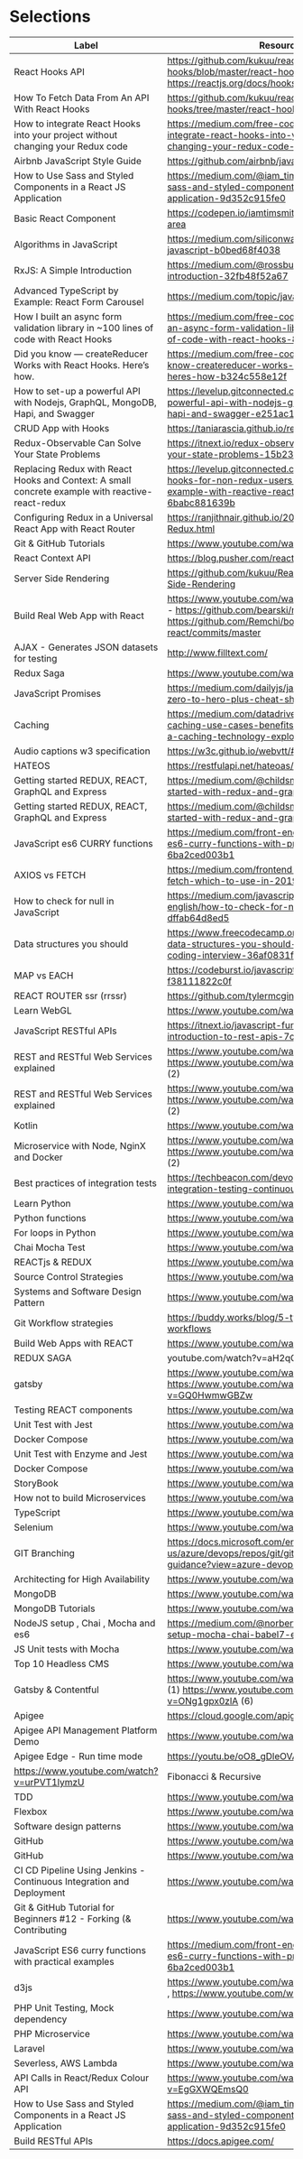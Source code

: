 
# Selections

| Label | Resource |
| --- | --- |
| React Hooks API | https://github.com/kukuu/react-hooks/blob/master/react-hooks-api/notes.md https://reactjs.org/docs/hooks-overview.html |
| How To Fetch Data From An API With React Hooks |  https://github.com/kukuu/react-hooks/tree/master/react-hooks-api |
| How to integrate React Hooks into your project without changing your Redux code | https://medium.com/free-code-camp/how-to-integrate-react-hooks-into-your-project-without-changing-your-redux-code-974e6f70f0b0 |
| Airbnb JavaScript Style Guide | https://github.com/airbnb/javascript |
| How to Use Sass and Styled Components in a React JS Application | https://medium.com/@iam_timsmith/how-to-use-sass-and-styled-components-in-a-react-js-application-9d352c915fe0 |
| Basic React Component  | https://codepen.io/iamtimsmith/pen/xaRydm/#code-area |
| Algorithms in JavaScript  | https://medium.com/siliconwat/algorithms-in-javascript-b0bed68f4038 |
| RxJS: A Simple Introduction  | https://medium.com/@rossbulat/rxjs-a-simple-introduction-32fb48f52a67 |
| Advanced TypeScript by Example: React Form Carousel  | https://medium.com/topic/javascript |
| How I built an async form validation library in ~100 lines of code with React Hooks  | https://medium.com/free-code-camp/how-i-built-an-async-form-validation-library-in-100-lines-of-code-with-react-hooks-81dbff6c4a04 |
| Did you know — createReducer Works with React Hooks. Here’s how.  | https://medium.com/free-code-camp/did-you-know-createreducer-works-with-react-hooks-heres-how-b324c558e12f |
| How to set-up a powerful API with Nodejs, GraphQL, MongoDB, Hapi, and Swagger  | https://levelup.gitconnected.com/how-to-setup-a-powerful-api-with-nodejs-graphql-mongodb-hapi-and-swagger-e251ac189649 |
| CRUD App with Hooks  | https://taniarascia.github.io/react-hooks/ |
| Redux-Observable Can Solve Your State Problems | https://itnext.io/redux-observable-can-solve-your-state-problems-15b23a9649d7 |
| Replacing Redux with React Hooks and Context: A small concrete example with reactive-react-redux | https://levelup.gitconnected.com/redux-meets-hooks-for-non-redux-users-a-small-concrete-example-with-reactive-react-redux-6babc881639b |
| Configuring Redux in a Universal React App with React Router | https://ranjithnair.github.io/2018/03/12/Universal-Redux.html |
| Git & GitHub Tutorials | https://www.youtube.com/watch?v=fQLK8Ib_SKk |
| React Context API | https://blog.pusher.com/react-context-api/ |
| Server Side Rendering  | https://github.com/kukuu/React-Router-Server-Side-Rendering |
| Build Real Web App with React | https://www.youtube.com/watch?v=NO2DaxhoWHk - https://github.com/bearski/reddice - https://github.com/Remchi/bookworm-react/commits/master |
| AJAX - Generates JSON datasets for testing | http://www.filltext.com/ |
|  Redux Saga | https://www.youtube.com/watch?v=aH2qQGgugG0 |
|  JavaScript Promises | https://medium.com/dailyjs/javascript-promises-zero-to-hero-plus-cheat-sheet-64d75051cffa |
| Caching | https://medium.com/datadriveninvestor/all-things-caching-use-cases-benefits-strategies-choosing-a-caching-technology-exploring-fa6c1f2e93aa |
| Audio captions w3 specification |  https://w3c.github.io/webvtt/#introduction-caption. |
| HATEOS | https://restfulapi.net/hateoas/ |Update
| Getting started REDUX, REACT, GraphQL and Express | https://medium.com/@childsmaidment/getting-started-with-redux-and-graphql-8384b3b25c56 |
| Getting started REDUX, REACT, GraphQL and Express | https://medium.com/@childsmaidment/getting-started-with-redux-and-graphql-8384b3b25c56 |
| JavaScript es6 CURRY functions | https://medium.com/front-end-weekly/javascript-es6-curry-functions-with-practical-examples-6ba2ced003b1 |
| AXIOS vs FETCH | https://medium.com/frontend-digest/axios-vs-fetch-which-to-use-in-2019-6678c083c5c |
| How to check for null in JavaScript | https://medium.com/javascript-in-plain-english/how-to-check-for-null-in-javascript-dffab64d8ed5 |
| Data structures you should | https://www.freecodecamp.org/news/the-top-data-structures-you-should-know-for-your-next-coding-interview-36af0831f5e3/ |
| MAP vs EACH | https://codeburst.io/javascript-map-vs-foreach-f38111822c0f |
| REACT ROUTER ssr (rrssr) | https://github.com/tylermcginnis/rrssr |
| Learn WebGL | https://www.youtube.com/watch?v=kju9OgYrUmU |
| JavaScript RESTful APIs | https://itnext.io/javascript-fundamentals-an-introduction-to-rest-apis-7cbe8a809d3b |
| REST and RESTful Web Services explained | https://www.youtube.com/watch?v=LooL6_chvN4 , https://www.youtube.com/watch?v=FOZtRzY5x8E (2) |
| REST and RESTful Web Services explained | https://www.youtube.com/watch?v=LooL6_chvN4 . https://www.youtube.com/watch?v=FOZtRzY5x8E (2) |
| Kotlin | https://www.youtube.com/watch?v=y1ikxe24zjs |
| Microservice with Node, NginX and Docker | https://www.youtube.com/watch?v=EsCfPxjmnjo  (1) https://www.youtube.com/watch?v=aWxR05rUoto (2) |
| Best practices of integration tests | https://techbeacon.com/devops/6-best-practices-integration-testing-continuous-integration |
| Learn Python | https://www.youtube.com/watch?v=D48iCw3WWpI |
| Python functions | https://www.youtube.com/watch?v=u-OmVr_fT4s |
| For loops in Python | https://www.youtube.com/watch?v=OnDr4J2UXSA |
| Chai Mocha Test | https://www.youtube.com/watch?v=0AAIbEAyFxg |
| REACTjs &  REDUX | https://www.youtube.com/watch?v=p1UmoELah8M |
| Source Control Strategies | https://www.youtube.com/watch?v=XX-Kct0PfFc |
| Systems and Software Design Pattern | https://www.youtube.com/watch?v=WV2Ed1QTst8  |
| Git Workflow strategies | https://buddy.works/blog/5-types-of-git-workflows |
| Build Web Apps with REACT | https://www.youtube.com/watch?v=1IWzMuJKv6o |
| REDUX SAGA | youtube.com/watch?v=aH2qQGgugG0 |
| gatsby | https://www.youtube.com/watch?v=n1NaVkKdrwc   https://www.youtube.com/watch?v=GQ0HwmwGBZw |
| Testing REACT components | https://www.youtube.com/watch?v=f6Uk0qS_Lho |
| Unit Test with Jest | https://www.youtube.com/watch?v=QzznzOlkgGw |
| Docker Compose | https://www.youtube.com/watch?v=Qw9zlE3t8Ko |
| Unit Test with Enzyme and Jest | https://www.youtube.com/watch?v=u5XTnNBotqs |
| Docker Compose | https://www.youtube.com/watch?v=Qw9zlE3t8Ko |
| StoryBook | https://www.youtube.com/watch?v=9B-IB2U3qSI |
| How not to build Microservices | https://www.youtube.com/watch?v=9H3eICDz4-4 |
| TypeScript | https://www.youtube.com/watch?v=xqYD8QXJX9U |
| Selenium | https://www.youtube.com/watch?v=_JNeiGbAgL4 |
| GIT Branching | https://docs.microsoft.com/en-us/azure/devops/repos/git/git-branching-guidance?view=azure-devops |
| Architecting for High Availability | https://www.youtube.com/watch?v=6uE2XULbT3o |
| MongoDB | https://www.youtube.com/watch?v=bKjH8WhSu_E |
| MongoDB Tutorials | https://www.youtube.com/watch?v=2ajlfURobd8 |
| NodeJS setup , Chai , Mocha and es6 | https://medium.com/@norbertbraun/my-node-js-setup-mocha-chai-babel7-es6-7ee56f6d33d7 |
| JS Unit tests with Mocha | https://www.youtube.com/watch?v=MLTRHc5dk6s |
| Top 10 Headless CMS | https://www.youtube.com/watch?v=hhX8nCnaNFM |
| Gatsby & Contentful | https://www.youtube.com/watch?v=fY3mBJSDA44 (1) https://www.youtube.com/watch?v=ONg1gpx0zlA (6) |
| Apigee | https://cloud.google.com/apigee/ |
| Apigee API Management Platform Demo | https://www.youtube.com/watch?v=TK1CVmP4Rvs |
| Apigee Edge - Run time mode | https://youtu.be/oO8_gDleOVA |
| https://www.youtube.com/watch?v=urPVT1lymzU | Fibonacci & Recursive |
| TDD | https://www.youtube.com/watch?v=1JLG2tl3r9M |
| Flexbox | https://www.youtube.com/watch?v=JJSoEo8JSnc |
| Software design patterns | https://www.youtube.com/watch?v=WV2Ed1QTst8 |
| GitHub | https://www.youtube.com/watch?v=3RjQznt-8kE |
| GitHub | https://www.youtube.com/watch?v=MFtsLRphqDM |
| CI CD Pipeline Using Jenkins - Continuous Integration and Deployment | https://www.youtube.com/watch?v=m0a2CzgLNsc |
| Git & GitHub Tutorial for Beginners #12 - Forking (& Contributing | https://www.youtube.com/watch?v=HbSjyU2vf6Y |
| JavaScript ES6 curry functions with practical examples | https://medium.com/front-end-weekly/javascript-es6-curry-functions-with-practical-examples-6ba2ced003b1 |
| d3js | https://www.youtube.com/watch?v=OZXYk_bgQGQ ,  https://www.youtube.com/watch?v=8jvoTV54nXw |
| PHP Unit Testing, Mock dependency | https://www.youtube.com/watch?v=WCSzUyOPhuw |
| PHP Microservice | https://www.youtube.com/watch?v=Y8L9gqDMH4M |
| Laravel | https://www.youtube.com/watch?v=PAP8IS_ak6w |
| Severless, AWS Lambda | https://www.youtube.com/watch?v=afhNipd6TkE |
| API Calls in React/Redux  Colour API | https://www.youtube.com/watch?v=EgGXWQEmsQ0 |
| How to Use Sass and Styled Components in a React JS Application | https://medium.com/@iam_timsmith/how-to-use-sass-and-styled-components-in-a-react-js-application-9d352c915fe0 |
| Build RESTful APIs | https://docs.apigee.com/ |


